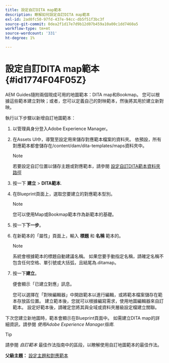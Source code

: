 ```yaml
---
title: 設定自訂DITA map範本
description: 瞭解如何設定自訂DITA map範本
exl-id: 2ad0fc50-97fd-437e-94cc-db5f51f3bc3f
source-git-commit: 0dea2f1d17e7d9b12d07b459a10a00c1dd7460a5
workflow-type: tm+mt
source-wordcount: '331'
ht-degree: 1%

---
```


# 設定自訂DITA map範本 {#id1774F04F05Z}

AEM Guides隨附兩個現成可用的地圖範本：DITA map和Bookmap。 您可以根據這些範本建立對映；或者，您可以定義自己的對映範本，然後將其用於建立新對映。

執行以下步驟以新增自訂地圖範本：

1. 以管理員身分登入Adobe Experience Manager。

1. 在Assets UI中，導覽至設定用來儲存對應範本檔案的資料夾。 依預設，所有對應範本都會儲存在/content/dam/dita-templates/maps資料夾中。

   >[!NOTE]
   >
   > 若要設定自訂位置以儲存主題或對應範本，請參閱 [設定自訂DITA範本資料夾路徑](conf-template-tags-custom-dita-topic-template.md#id191LCF0095Z)

1. 按一下 **建立** \> **DITA範本**.

1. 在Blueprint頁面上，選取您要建立的對應範本型別。

   >[!NOTE]
   >
   > 您可以使用Map或Bookmap範本作為新範本的基礎。

1. 按一下&#x200B;**下一步**。

1. 在新範本的「屬性」頁面上，輸入 **標題** 和 **名稱** 範本的。

   >[!NOTE]
   >
   > 系統會根據範本的標題自動建議名稱。 如果您要手動指定名稱，請確定名稱不包含任何空格、單引號或大括弧，且結尾為.ditamap。

1. 按一下&#x200B;**建立**。

   便會顯示「已建立對應」訊息。

   您可以選擇在「對映編輯器」中開啟範本以進行編輯，或將範本檔案儲存在範本存放區位置。 建立範本後，您就可以根據編寫需求，使用地圖編輯器來自訂範本。 設定好範本後，請確定您將其與全域或資料夾層級設定檔建立關聯。


下次您建立新地圖時，範本會顯示在Blueprint頁面中。 如需建立DITA map的詳細資訊，請參閱 *使用Adobe Experience Manager指南*.

>[!TIP]
>
> 請參閱 *自訂範本* 最佳作法指南中的區段，以瞭解使用自訂地圖範本的最佳作法。

**父級主題：** [設定主題和對應範本](conf-template-tags.md)
